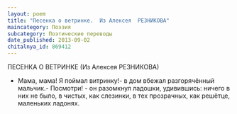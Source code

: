```yaml
---
layout: poem
title: "Песенка о ветринке.  Из Алексея  РЕЗНИКОВА"
maincategory: Поэзия
subcategory: Поэтические переводы
date_published: 2013-09-02
chitalnya_id: 869412
---
```




ПЕСЕНКА О ВЕТРИНКЕ
(Из Алексея РЕЗНИКОВА)

- Мама, мама! Я поймал витринку!-
в дом вбежал разгорячённый мальчик.-
Посмотри! - он разомкнул ладошки,
удивившись:
ничего в них не было,
в чистых, как слезинки,
в тех прозрачных,
как решётце,
маленьких ладонях.






